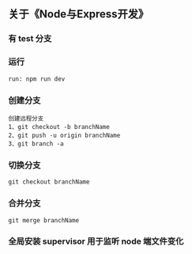 ## 关于《Node与Express开发》
### 有 test 分支

### 运行
```
run: npm run dev
```

### 创建分支
```
创建远程分支
1、git checkout -b branchName
2、git push -u origin branchName
3、git branch -a
```

### 切换分支
```
git checkout branchName
```
### 合并分支
```
git merge branchName
```
### 全局安装 supervisor 用于监听 node 端文件变化
